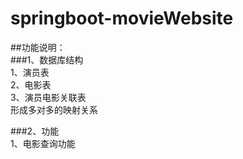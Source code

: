 springboot-movieWebsite
===
##功能说明：  
###1、数据库结构  
  1、演员表  
  2、电影表  
  3、演员电影关联表  
  形成多对多的映射关系
  
 ###2、功能  
  1、电影查询功能  
  
  